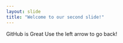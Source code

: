 ```yaml
---
layout: slide
title: "Welcome to our second slide!"
---
```

GitHub is Great
Use the left arrow to go back!